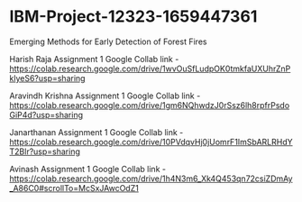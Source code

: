 # IBM-Project-12323-1659447361
Emerging Methods for Early Detection of Forest Fires

Harish Raja Assignment 1 Google Collab link - https://colab.research.google.com/drive/1wvOuSfLudpOK0tmkfaUXUhrZnPklyeS6?usp=sharing

Aravindh Krishna Assignment 1 Google Collab link - https://colab.research.google.com/drive/1gm6NQhwdzJ0rSsz6lh8rpfrPsdoGiP4d?usp=sharing

Janarthanan Assignment 1 Google Collab link - https://colab.research.google.com/drive/10PVdqvHj0jUomrF1ImSbARLRHdYT2Blr?usp=sharing

Avinash Assignment 1 Google Collab link -https://colab.research.google.com/drive/1h4N3m6_Xk4Q453qn72csiZDmAy_A86C0#scrollTo=McSxJAwcOdZ1

